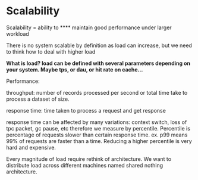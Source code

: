 # Scalability

Scalability = ability to **** maintain good performance under larger workload

There is no system scalable by definition as load can increase, but we need to think how to deal with higher load

**What is load? load can be defined with several parameters depending on your system. Maybe tps, or dau, or hit rate on cache...**

Performance:

throughput: number of records processed per second or total time take to process a dataset of size.

response time: time taken to process a request and get response

response time can be affected by many variations: context switch, loss of tpc packet,  gc pause, etc therefore we measure by percentile. Percentile is percentage of requests slower than certain response time. ex. p99 means 99% of requests are faster than a time. Reducing a higher percentile is very hard and expensive.



Every magnitude of load require rethink of architecture. We want to distribute load across different machines named shared nothing architecture.&#x20;

